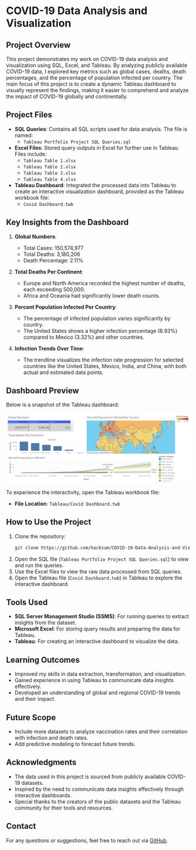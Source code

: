 # COVID-19 Data Analysis and Visualization

## Project Overview

This project demonstrates my work on COVID-19 data analysis and visualization using SQL, Excel, and Tableau. By analyzing publicly available COVID-19 data, I explored key metrics such as global cases, deaths, death percentages, and the percentage of population infected per country. The main focus of this project is to create a dynamic Tableau dashboard to visually represent the findings, making it easier to comprehend and analyze the impact of COVID-19 globally and continentally.

## Project Files

- **SQL Queries**: Contains all SQL scripts used for data analysis. The file is named:
  - `Tableau Portfolio Project SQL Queries.sql`
- **Excel Files**: Stored query outputs in Excel for further use in Tableau. Files include:
  - `Tableau Table 1.xlsx`
  - `Tableau Table 2.xlsx`
  - `Tableau Table 3.xlsx`
  - `Tableau Table 4.xlsx`
- **Tableau Dashboard**: Integrated the processed data into Tableau to create an interactive visualization dashboard, provided as the Tableau workbook file:
  - `Covid Dashboard.twb`

## Key Insights from the Dashboard

1. **Global Numbers**:

   - Total Cases: 150,574,977
   - Total Deaths: 3,180,206
   - Death Percentage: 2.11%

2. **Total Deaths Per Continent**:

   - Europe and North America recorded the highest number of deaths, each exceeding 500,000.
   - Africa and Oceania had significantly lower death counts.

3. **Percent Population Infected Per Country**:

   - The percentage of infected population varies significantly by country.
   - The United States shows a higher infection percentage (8.93%) compared to Mexico (3.32%) and other countries.

4. **Infection Trends Over Time**:

   - The trendline visualizes the infection rate progression for selected countries like the United States, Mexico, India, and China, with both actual and estimated data points.

## Dashboard Preview

Below is a snapshot of the Tableau dashboard:

![Dashboard Screenshot](Images/dashboard-preview.png)

To experience the interactivity, open the Tableau workbook file:
- **File Location**: `Tableau/Covid Dashboard.twb`


## How to Use the Project

1. Clone the repository:
   ```bash
   git clone https://github.com/hacksum/COVID-19-Data-Analysis-and-Visualization.git
   ```
2. Open the SQL file (`Tableau Portfolio Project SQL Queries.sql`) to view and run the queries.
3. Use the Excel files to view the raw data processed from SQL queries.
4. Open the Tableau file (`Covid Dashboard.twb`) in Tableau to explore the interactive dashboard.

## Tools Used

- **SQL Server Management Studio (SSMS)**: For running queries to extract insights from the dataset.
- **Microsoft Excel**: For storing query results and preparing the data for Tableau.
- **Tableau**: For creating an interactive dashboard to visualize the data.

## Learning Outcomes

- Improved my skills in data extraction, transformation, and visualization.
- Gained experience in using Tableau to communicate data insights effectively.
- Developed an understanding of global and regional COVID-19 trends and their impact.

## Future Scope

- Include more datasets to analyze vaccination rates and their correlation with infection and death rates.
- Add predictive modeling to forecast future trends.

## Acknowledgments

- The data used in this project is sourced from publicly available COVID-19 datasets.
- Inspired by the need to communicate data insights effectively through interactive dashboards.
- Special thanks to the creators of the public datasets and the Tableau community for their tools and resources.

## Contact

For any questions or suggestions, feel free to reach out via [GitHub](https://github.com/hacksum).

